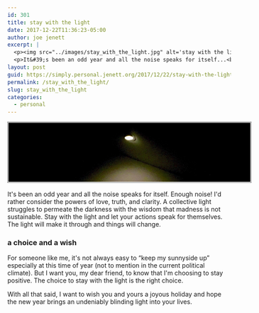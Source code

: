 ```yaml
---
id: 301
title: stay with the light
date: 2017-12-22T11:36:23-05:00
author: joe jenett
excerpt: |
  <p><img src="../images/stay_with_the_light.jpg" alt='stay with the light'" style="border:none;max-width:240px;" /></p>
  <p>It&#39;s been an odd year and all the noise speaks for itself...<br />(<a href="http://simply.personal.jenett.org/stay_with_the_light/">more</a>)
layout: post
guid: https://simply.personal.jenett.org/2017/12/22/stay-with-the-light/
permalink: /stay_with_the_light/
slug: stay_with_the_light
categories:
  - personal
---
```

<img src="../images/stay_with_the_light.jpg" alt="stay with the light" style="border:none;max-width:550px;" />

It's been an odd year and all the noise speaks for itself. Enough noise! I'd rather consider the powers of love, truth, and clarity. A collective light struggles to permeate the darkness with the wisdom that madness is not sustainable. Stay with the light and let your actions speak for themselves. The light will make it through and things will change.

### a choice and a wish

For someone like me, it's not always easy to “keep my sunnyside up” especially at this time of year (not to mention in the current political climate). But I want you, my dear friend, to know that I'm choosing to stay positive. The choice to stay with the light is the right choice. 

With all that said, I want to wish you and yours a joyous holiday and hope the new year brings an undeniably blinding light into your lives.